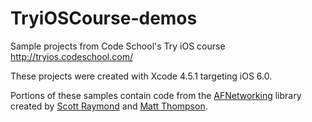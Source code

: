 TryiOSCourse-demos
==================

Sample projects from Code School's Try iOS course http://tryios.codeschool.com/

These projects were created with Xcode 4.5.1 targeting iOS 6.0.

Portions of these samples contain code from the [AFNetworking](https://github.com/AFNetworking/AFNetworking) library created by [Scott Raymond](https://github.com/sco/) and [Matt Thompson](https://github.com/mattt).